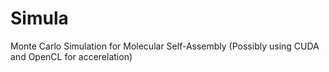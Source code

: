 # Simula
Monte Carlo Simulation for Molecular Self-Assembly (Possibly using CUDA and OpenCL for accerelation)
